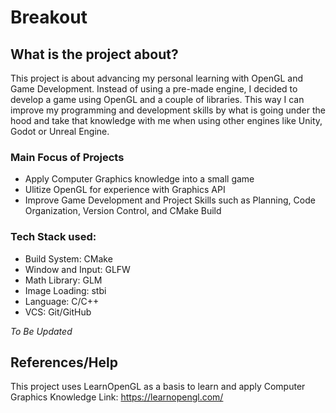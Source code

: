 # Breakout

## What is the project about?
This project is about advancing my personal learning with OpenGL and Game Development. Instead of using a pre-made engine, I decided to develop a game using OpenGL and a couple of libraries.
This way I can improve my programming and development skills by what is going under the hood and take that knowledge with me when using other engines like Unity, Godot or Unreal Engine.

### Main Focus of Projects
- Apply Computer Graphics knowledge into a small game
- Ulitize OpenGL for experience with Graphics API
- Improve Game Development and Project Skills such as Planning, Code Organization, Version Control, and CMake Build

### Tech Stack used:
- Build System: CMake
- Window and Input: GLFW
- Math Library: GLM
- Image Loading: stbi
- Language: C/C++
- VCS: Git/GitHub

*To Be Updated*

## References/Help
This project uses LearnOpenGL as a basis to learn and apply Computer Graphics Knowledge
Link: https://learnopengl.com/